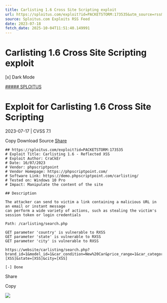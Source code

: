 ```yaml
---
title: Carlisting 1.6 Cross Site Scripting exploit
url: https://sploitus.com/exploit?id=PACKETSTORM:173535&utm_source=rss&utm_medium=rss
source: Sploitus.com Exploits RSS Feed
date: 2023-07-18
fetch_date: 2025-10-04T11:51:40.149991
---
```


# Carlisting 1.6 Cross Site Scripting exploit

[x]
Dark Mode

[##### SPLOITUS](/)

# Exploit for Carlisting 1.6 Cross Site Scripting

2023-07-17 | CVSS 7.1

Copy
Download
Source
[Share](#share-url)

```
## https://sploitus.com/exploit?id=PACKETSTORM:173535
# Exploit Title: Carlisting 1.6 - Reflected XSS
# Exploit Author: CraCkEr
# Date: 16/07/2023
# Vendor: phpscriptpoint
# Vendor Homepage: https://phpscriptpoint.com/
# Software Link: https://demo.phpscriptpoint.com/carlisting/
# Tested on: Windows 10 Pro
# Impact: Manipulate the content of the site

## Description

The attacker can send to victim a link containing a malicious URL in an email or instant message
can perform a wide variety of actions, such as stealing the victim's session token or login credentials

Path: /carlisting/search.php

GET parameter 'country' is vulnerable to RXSS
GET parameter 'state' is vulnerable to RXSS
GET parameter 'city' is vulnerable to RXSS

https://website/carlisting/search.php?brand_id=1&model_id=1&car_condition=New%20Car&price_range=1&car_category_id=1&body_type_id=1&fuel_type_id=1&transmission_type_id=2&year=2023&mileage_start=10&mileage_end=200&country=[XSS]&state=[XSS]&city=[XSS]

[-] Done
```

Share

Copy

![](https://mc.yandex.ru/watch/54912310)
